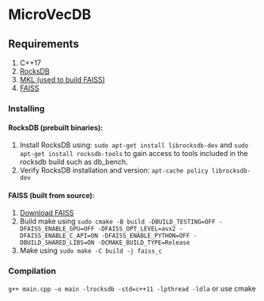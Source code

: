 # MicroVecDB

## Requirements
1. C++17
2. [RocksDB](https://github.com/facebook/rocksdb/)
3. [MKL (used to build FAISS)](https://www.intel.com/content/www/us/en/developer/tools/oneapi/onemkl.html#gs.1eup6s)
4. [FAISS](https://github.com/facebookresearch/faiss/)

### Installing
#### RocksDB (prebuilt binaries):
1. Install RocksDB using: `sudo apt-get install librocksdb-dev` and `sudo apt-get install rocksdb-tools` to gain access 
to tools included in the rocksdb build such as db_bench.
2. Verify RocksDB installation and version: `apt-cache policy librocksdb-dev`

#### FAISS (built from source):
1. [Download FAISS](https://github.com/facebookresearch/faiss/) 
2. Build make using `sudo cmake -B build -DBUILD_TESTING=OFF -DFAISS_ENABLE_GPU=OFF -DFAISS_OPT_LEVEL=avx2 -DFAISS_ENABLE_C_API=ON -DFAISS_ENABLE_PYTHON=OFF -DBUILD_SHARED_LIBS=ON -DCMAKE_BUILD_TYPE=Release`
3. Make using `sudo make -C build -j faiss_c`

### Compilation
`g++ main.cpp -o main -lrocksdb -std=c++11 -lpthread -ldla` or use cmake

[//]: # (Might need `sudo apt-get install libopenblas-dev`. Not sure if just installing MKL gived everything needed.)
[//]: # (sudo ln -s /opt/cmake-3.*your_version*/bin/* /usr/local/bin)

